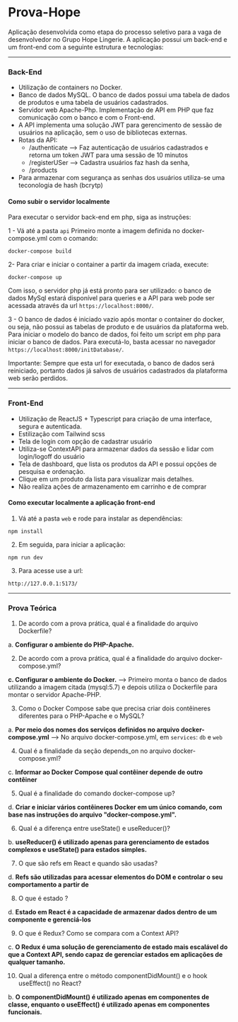 # Prova-Hope

Aplicação desenvolvida como etapa do processo seletivo para a vaga de desenvolvedor no Grupo Hope Lingerie. A aplicação possui um back-end e um front-end com a seguinte estrutura e tecnologias:

________________________
### Back-End

- Utilização de containers no Docker.
- Banco de dados MySQL. O banco de dados possui uma tabela de dados de produtos e uma tabela de usuários cadastrados.
- Servidor web Apache-Php. Implementação de API em PHP que faz comunicação com o banco e com o Front-end. 
- A API implementa uma solução JWT para gerencimento de sessão de usuários na aplicação, sem o uso de bibliotecas externas.
- Rotas da API:
  - /authenticate --> Faz autenticação de usuários cadastrados e retorna um token JWT para uma sessão de 10 minutos
  - /registerUSer --> Cadastra usuários faz hash da senha, 
  - /products 
- Para armazenar com segurança as senhas dos usuários utiliza-se uma teconologia de hash (bcrytp)

#### Como subir o servidor localmente

Para executar o servidor back-end em php, siga as instruções:

1 - Vá até a pasta `api` Primeiro monte a imagem definida no docker-compose.yml com o comando:

`docker-compose build`

2- Para criar e iniciar o container a partir da imagem criada, execute:

`docker-compose up`

Com isso, o servidor php já está pronto para ser utilizado: o banco de dados MySql estará disponível para queries e a API para web pode ser acessada através da url `https://localhost:8000/`.

3 - O banco de dados é iniciado vazio após montar o container do docker, ou seja, não possui as tabelas de produto e de usuários da plataforma web. Para iniciar o modelo do banco de dados, foi feito um script em php para iniciar o banco de dados. Para executá-lo, basta acessar no navegador `https://localhost:8000/initDatabase/`.

Importante: Sempre que esta url for executada, o banco de dados será reiniciado, portanto dados já salvos de usuários cadastrados da plataforma web serão perdidos.

________________________
### Front-End

- Utilização de ReactJS + Typescript para criação de uma interface, segura e autenticada.
- Estilização com Tailwind scss
- Tela de login com opção de cadastrar usuário
- Utiliza-se ContextAPI para armazenar dados da sessão e lidar com login/logoff do usuário
- Tela de dashboard, que lista os produtos da API e possui opções de pesquisa e ordenação.
- Clique em um produto da lista para visualizar mais detalhes.
- Não realiza ações de armazenamento em carrinho e de comprar

#### Como executar localmente a aplicação front-end

1. Vá até a pasta `web` e rode para instalar as dependências:

`npm install`

2. Em seguida, para iniciar a aplicação:

`npm run dev`

3. Para acesse use a url:

`http://127.0.0.1:5173/`


________________________
### Prova Teórica


1. De acordo com a prova prática, qual é a finalidade do arquivo Dockerfile?

a. **Configurar o ambiente do PHP-Apache.** 

2. De acordo com a prova prática, qual é a finalidade do arquivo docker-compose.yml?

**c. Configurar o ambiente do Docker.** --> Primeiro monta o banco de dados utilizando a imagem citada (mysql:5.7) e depois utiliza o Dockerfile para montar o servidor Apache-PHP.

3. Como o Docker Compose sabe que precisa criar dois contêineres diferentes para o PHP-Apache e o MySQL?

a. **Por meio dos nomes dos serviços definidos no arquivo docker-compose.yml**  --> No arquivo docker-compose.yml, em `services`: `db` e `web`

4. Qual é a finalidade da seção depends_on no arquivo docker-compose.yml?

c. **Informar ao Docker Compose qual contêiner depende de outro contêiner**

5. Qual é a finalidade do comando docker-compose up?

d. **Criar e iniciar vários contêineres Docker em um único comando, com base nas instruções do arquivo "docker-compose.yml".**

6. Qual é a diferença entre useState() e useReducer()?

b. **useReducer() é utilizado apenas para gerenciamento de estados complexos e useState() para
estados simples.**

7. O que são refs em React e quando são usadas?

d. **Refs são utilizadas para acessar elementos do DOM e controlar o seu comportamento a partir de**

8. O que é estado ?

d. **Estado em React é a capacidade de armazenar dados dentro de um componente e gerenciá-los**

9. O que é Redux? Como se compara com a Context API?

c. **O Redux é uma solução de gerenciamento de estado mais escalável do que a Context API, sendo
capaz de gerenciar estados em aplicações de qualquer tamanho.**   

10. Qual a diferença entre o método componentDidMount() e o hook useEffect() no React?

b. **O componentDidMount() é utilizado apenas em componentes de classe, enquanto o useEffect() é
utilizado apenas em componentes funcionais.**

